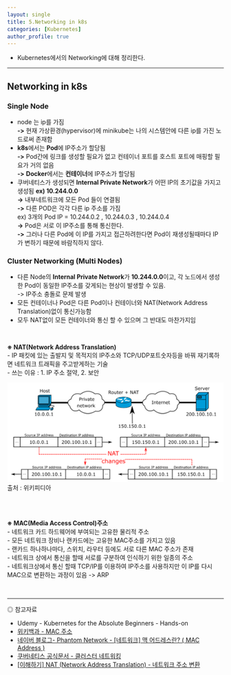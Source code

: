 ```yaml
---
layout: single
title: 5.Networking in k8s
categories: [Kubernetes]
author_profile: true
---
```


- Kubernetes에서의 Networking에 대해 정리한다.

---


## Networking in k8s

### Single Node
- node 는 ip를 가짐<br>
**->** 현재 가상환경(hypervisor)에 minikube는 나의 시스템안에 다른 ip를 가진 노드로써 존재함<br>
- **k8s**에서는 **Pod**에 IP주소가 할당됨<br>
**->** Pod간에 링크를 생성할 필요가 없고 컨테이너 포트를 호스트 포트에 매핑할 필요가 거의 없음<br>
**->** **Docker**에서는 **컨테이너**에 IP주소가 할당됨<br>
- 쿠버네티스가 생성되면 **Internal Private Network**가 어떤 IP의 초기값을 가지고 생성됨 **ex) 10.244.0.0**<br>
**->** 내부네트워크에 모든 Pod 들이 연결됨<br>
**->** 다른 POD은 각각 다른 ip 주소를 가짐<br>
ex) 3개의 Pod IP = 10.244.0.2 , 10.244.0.3 , 10.244.0.4<br>
**->** Pod은 서로 이 IP주소를 통해 통신한다.<br>
**->** 그러나 다른 Pod에 이 IP를 가지고 접근하려한다면 Pod이 재생성될때마다 IP가 변하기 때문에 바람직하지 않다.<br>

### Cluster Networking (Multi Nodes)
- 다른 Node의 **Internal Private Network**가 **10.244.0.0**이고,
 각 노드에서 생성한 Pod이 동일한 IP주소를 갖게되는 현상이 발생할 수 있음.<br>
 -> IP주소 충돌로 문제 발생
- 모든 컨테이너나 Pod은 다른 Pod이나 컨테이너와 NAT(Network Address Translation)없이 통신가능함
- 모두 NAT없이 모든 컨테이너와 통신 할 수 있으며 그 반대도 마찬가지임

<br>

**※ NAT(Network Address Translation)**<br>
            - IP 패킷에 있는 출발지 및 목적지의 IP주소와 TCP/UDP포트숫자등을 바꿔 재기록하면 네트워크 트래픽을 주고받게하는 기술<br>
            - 쓰는 이유 : 1. IP 주소 절약, 2. 보안<br>
            
![](/assets/img/kubernetes/5_networking_1.png)<br>출처 : 위키피디아

<br>
<br>

**※ MAC(Media Access Control)주소**<br>
            - 네트워크 카드 하드웨어에 부여되는 고유한 물리적 주소<br>
            - 모든 네트워크 장비나 랜카드에는 고유한 MAC주소를 가지고 있음<br>
            - 랜카드 하나하나마다, 스위치, 라우터 등에도  서로 다른 MAC 주소가 존재<br>
            - 네트워크 상에서 통신을 할때 서로를 구분하여 인식하기 위한 일종의 주소<br>
            - 네트워크상에서 통신 할때 TCP/IP를 이용하여 IP주소를 사용하지만 이 IP를 다시 MAC으로 변환하는 과정이 있음 -> ARP<br>

<br>

------------------
◎ 참고자료


- Udemy - Kubernetes for the Absolute Beginners - Hands-on
- [위키백과 - MAC 주소](https://ko.wikipedia.org/wiki/MAC_%EC%A3%BC%EC%86%8C)
- [네이버 블로그- Phantom Network - [네트워크] 맥 어드레스란? ( MAC Address )](https://blog.naver.com/shk50611/221433227927)
- [쿠버네티스 공식문서 - 클러스터 네트워킹](https://kubernetes.io/ko/docs/concepts/cluster-administration/networking/)
- [ [이해하기] NAT (Network Address Translation) - 네트워크 주소 변환](https://www.stevenjlee.net/2020/07/11/%EC%9D%B4%ED%95%B4%ED%95%98%EA%B8%B0-nat-network-address-translation-%EB%84%A4%ED%8A%B8%EC%9B%8C%ED%81%AC-%EC%A3%BC%EC%86%8C-%EB%B3%80%ED%99%98/)